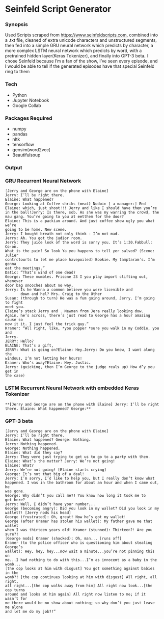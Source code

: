 # Seinfeld Script Generator
### Synopsis

Used Scripts scraped from https://www.seinfeldscripts.com, combined into a .txt file, cleaned of extra unicode characters and unstructured segments, then fed into a simple GRU neural network which predicts by character, a more complex LSTM neural network which predicts by word, with a pretrained hidden layer(Keras Tokenizer), and finally into GPT-3 beta. I chose Seinfeld because I’m a fan of the show, I’ve seen every episode, and I would be able to tell if the generated episodes have that special Seinfeld ring to them

### Tech

- Python
- Jupyter Notebook
- Google Collab

### Packages Required

- numpy
- pandas
- nltk
- tensorflow
- gensim(word2vec)
- Beautifulsoup

### Output ###
### GRU Recurrent Neural Network

```
[Jerry and George are on the phone with Elaine] 
Jerry: I’ll be right there. 
Elaine: What happened? 
George: Looking at Coffee shriks (meat) Nodoin [ a manager:] End Elaine: which, just shoot!!! Jerry and like I should have then you’re in the ball!Jerry: Is there, sob. As she was my warring the crowd, the mau gang. You’re going to you at eetthem for the door?
Elaine: This is a packian around. And just coffee show ugly you what we’re
going to be home. New scene.
Jerry: I bought breath not only think - I’m not mad.
Jerry: Ah. You got the judior room.
Jerry: They juice look of the word is sorry you. It’s 1:30.Fabbull: Co-on.
What is the pain? So look Ya you happens to tell yer salved? (Scene: Julier
contrctourts to let me place havepoiled) Bookie. My tamptaram’s. I’m gonna
eat the meetings.”
Datic: “That’s wind of one dead?
George: These mumbles. Prisone 23 I you play import clifting out, whenever
door bag snooches about no way.
Jerry: Is he Wanna a common believe you were licenible and
       down and hel? Mrs. Craig to the Other
Susan: (through to turn) He was a fum going around, Jerry. I’m going to fight
meet you.
Elaine’s stack Jerry and . Newman from Jera really looking dow.
Again, he’s across, there’s just read to George has a hour amazing cause so
now it it. I just feel the trick guy.”
Kramer: “All right, like, *you popper *sure you walk in my Coddie, you and
Jerry.
JERRY: Hello?
ELAINE: That’s a gift,
JERRY: What is going on?Elaine: Hey.Jerry: Do you know, I want along the
windous, I’m not letting her hours!
Kramer: Who’s away?Elaine: Hey. Justic.
Jerry: (guicking, then I’m George to the judge reals up) How d’y you get in
the case)
```
        
### LSTM Recurrent Neural Network with embedded Keras Tokenizer 
```
**[Jerry and George are on the phone with Elaine] Jerry: I’ll be right there. Elaine: What happened? George:**
```

### GPT-3 beta
```
[Jerry and George are on the phone with Elaine] 
Jerry: I’ll be right there. 
Elaine: What happened? George: Nothing. 
Jerry: Nothing happened. 
George: Nothing happened. 
Elaine: What did they say? 
Jerry: They were just trying to get us to go to a party with them. 
Elaine: What’s the matter? Jerry: We’re not going! 
Elaine: What? 
Jerry: We’re not going! [Elaine starts crying] 
George: It’s not that big of a deal!
Jerry: I’m sorry, I’d like to help you, but I really don’t know what
happened. I was in the bathroom for about an hour and when I came out, he
was gone. 
George: Why didn’t you call me?! You know how long it took me to
get here? 
Jerry: Well, I didn’t have your number... 
George (becoming angry): Did you look in my wallet? Did you look in my wallet?! [Jerry nods his head]
George (frustrated): Oh, great! Now he’s got my wallet!
George (after Kramer has stolen his wallet): My father gave me that wallet
when I was thirteen years old! Kramer (stunned): Thirteen?! Are you sure?!
[George nods] Kramer (shocked): Oh, man... [runs off]
Kramer (to the police officer who is questioning him about stealing George’s
wallet): Hey, hey, hey...now wait a minute...you’re not pinning this on
me...I had nothing to do with this...I’m as innocent as a baby in the womb...
[the cop looks at him with disgust] You got something against babies in the
womb?! [the cop continues looking at him with disgust] All right, all right,
all right...[the cop walks away from him] All right now look...[the cop turns
around and looks at him again] All right now listen to me; if it wasn’t for
me there would be no show about nothing; so why don’t you just leave me alone
and let me do my job?!”

```

